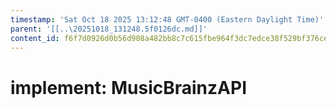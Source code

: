 ```yaml
---
timestamp: 'Sat Oct 18 2025 13:12:48 GMT-0400 (Eastern Daylight Time)'
parent: '[[..\20251018_131248.5f0126dc.md]]'
content_id: f6f7d0926d0b56d908a482bb8c7c615fbe964f3dc7edce38f529bf376ced93b7
---
```


# implement: MusicBrainzAPI
